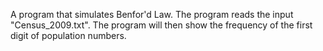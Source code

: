 A program that simulates Benfor'd Law. The program reads the input "Census_2009.txt". The program will then show the frequency of the first digit of population numbers.